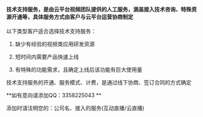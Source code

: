 #### 技术支持服务，是由云平台视频团队提供的人工服务，涵盖接入技术咨询、特殊资源开通等，具体服务方式由客户与云平台运营协商制定



以下类型客户适合选择技术支持服务：
1. 缺少有经验的视频类应用研发资源

2. 短时间内需要产品快速上线

3. 有特殊的功能需求，且确定上线后该功能有巨大使用量

技术支持服务的开通、服务模式、计费，是通过线下协商、签订合同的方式确定

**如有意向请添加QQ：3358225043 **

添加时请注明您的：公司名、接入的服务(互动直播/云直播)
